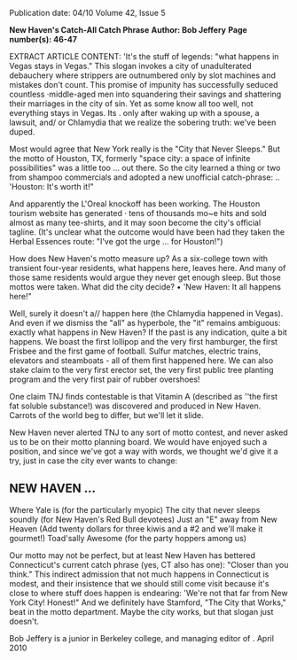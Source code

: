 Publication date: 04/10
Volume 42, Issue 5

**New Haven's Catch-All Catch Phrase**
**Author: Bob Jeffery**
**Page number(s): 46-47**

EXTRACT ARTICLE CONTENT:
'It's the stuff of legends: "what happens in Vegas stays in Vegas." This slogan invokes a city of unadulterated 
debauchery where strippers are outnumbered only by slot machines and mistakes don't count. This promise 
of impunity has successfully seduced countless ·middle-aged men into squandering their savings and 
shattering their marriages in the city of sin. Yet as some know all too well, not everything stays in Vegas. Its 
. only after waking up with a spouse, a lawsuit, and/ or Chlamydia that we realize the sobering truth: we've 
been duped.


Most would agree that New York really is the "City that Never Sleeps." But the motto of Houston, TX, 
formerly "space city: a space of infinite possibilities" 
was a little too ... out there. So the city learned a 
thing or two from shampoo commercials and adopted a new unofficial catch-phrase: 
.. 
'Houston: It's worth it!"


And apparently the L'Oreal knockoff has been working. The Houston tourism website has generated · 
tens of thousands mo~e hits and sold almost as many tee-shirts, and it may soon become the city's official 
tagline. (It's unclear what the outcome would have been had they taken the Herbal Essences route: "I've got 
the urge ... for Houston!")


How does New Haven's motto measure up? As a six-college town with transient four-year residents, 
what happens here, leaves here. And many of those same residents would argue they never get enough sleep. 
But those mottos were taken. What did the city decide? 
• 
'New Haven: It all happens here!"


Well, surely it doesn't a// happen here (the Chlamydia happened in Vegas). And even if we dismiss the 
"all" as hyperbole, the "it" remains ambiguous: exactly what happens in New Haven? 
If the past is any indication, quite a bit happens. We boast the first lollipop and the very first hamburger, 
the first Frisbee and the first game of football. Sulfur matches, electric trains, elevators and steamboats - all 
of them first happened here. We can also stake claim to the very first erector set, the very first public tree 
planting program and the very first pair of rubber overshoes! 


One claim TNJ finds contestable is that Vitamin A (described as ''the first fat soluble substance!) 
was discovered and produced in New Haven. Carrots of the world beg to differ, but we'll let it slide. 


New Haven never alerted TNJ to any sort of motto contest, and never asked us to be on their motto 
planning board. We would have enjoyed such a position, and since we've got a way with words, we thought 
we'd give it a try, just in case the city ever wants to change: 


NEW HAVEN ... 
-
Where Yale is (for the particularly myopic) 
The city that never sleeps soundly (for New Haven's Red Bull devotees) 
Just an "E" away from New Heaven (Add twenty dollars for three kiwis and a #2 
and we'll make it gourmet!) 
Toad'sally Awesome (for the party hoppers among us) 


Our motto may not be perfect, but at least New Haven has bettered Connecticut's current catch 
phrase (yes, CT also has one): "Closer than you think." This indirect admission that not much happens 
in Connecticut is modest, and their insistence that we should still come visit because it's close to where 
stuff does happen is endearing: 'We're not that far from New York City! Honest!" And we definitely have 
Stamford, "The City that Works," beat in the motto department. Maybe the city works, but that slogan just 
doesn't.

Bob Jeffery is a junior in Berkeley college, 
and managing editor of 
. 
April 2010